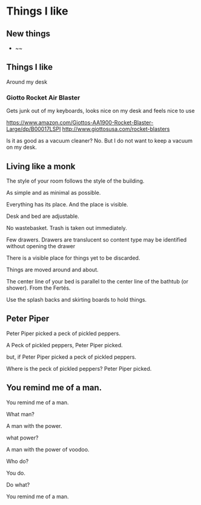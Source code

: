# Things I like

## New things

* ~~

## Things I like

Around my desk
### Giotto Rocket Air Blaster

Gets junk out of my keyboards, looks nice on my desk and feels nice to use

<a href="https://www.amazon.com/Giottos-AA1900-Rocket-Blaster-Large/dp/B00017LSPI">https://www.amazon.com/Giottos-AA1900-Rocket-Blaster-Large/dp/B00017LSPI</a>
<a href="http://www.giottosusa.com/rocket-blasters">http://www.giottosusa.com/rocket-blasters</a>

Is it as good as a vacuum cleaner? No. But I do not want to keep a vacuum on my desk.
## Living like a monk

The style of your room follows the style of the building.

As simple and as minimal as possible.

Everything has its place. And the place is visible.

Desk and bed are adjustable.

No wastebasket. Trash is taken out immediately.

Few drawers. Drawers are translucent so content type may be identified without opening the drawer

There is a visible place for things yet to be discarded.

Things are moved around and about.

The center line of your bed is parallel to the center line of the bathtub (or shower). From the Fertés.

Use the splash backs and skirting boards to hold things.
## Peter Piper

Peter Piper picked a peck of pickled peppers.

A Peck of pickled peppers, Peter Piper picked.

but, if Peter Piper picked a peck of pickled peppers.

Where is the peck of pickled peppers? Peter Piper picked.
## You remind me of a man.

You remind me of a man.

What man?

A man with the power.

what power?

A man with the power of voodoo.

Who do?

You do.

Do what?

You remind me of a man.